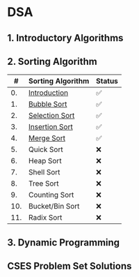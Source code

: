 # DSA

## 1. Introductory Algorithms

## 2. Sorting Algorithm

| #   | Sorting Algorithm                                      | Status |
| --- | ------------------------------------------------------ | ------ |
| 0.  | [Introduction](Sorting%20Algorithm)                    | ✅     |
| 1.  | [Bubble Sort](Sorting%20Algorithm/Bubble%20Sort)       | ✅     |
| 2.  | [Selection Sort](Sorting%20Algorithm/Selection%20Sort) | ✅     |
| 3.  | [Insertion Sort](Sorting%20Algorithm/Insertion%20Sort) | ✅     |
| 4.  | [Merge Sort](Sorting%20Algorithm/Merge%20Sort)         | ✅     |
| 5.  | Quick Sort                                             | ❌     |
| 6.  | Heap Sort                                              | ❌     |
| 7.  | Shell Sort                                             | ❌     |
| 8.  | Tree Sort                                              | ❌     |
| 9.  | Counting Sort                                          | ❌     |
| 10. | Bucket/Bin Sort                                        | ❌     |
| 11. | Radix Sort                                             | ❌     |

## 3. Dynamic Programming

## CSES Problem Set Solutions
